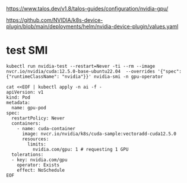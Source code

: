 https://www.talos.dev/v1.8/talos-guides/configuration/nvidia-gpu/

https://github.com/NVIDIA/k8s-device-plugin/blob/main/deployments/helm/nvidia-device-plugin/values.yaml

# test SMI
```
kubectl run nvidia-test --restart=Never -ti --rm --image nvcr.io/nvidia/cuda:12.5.0-base-ubuntu22.04  --overrides '{"spec": {"runtimeClassName": "nvidia"}}' nvidia-smi -n gpu-operator
```

```
cat <<EOF | kubectl apply -n ai -f -
apiVersion: v1
kind: Pod
metadata:
  name: gpu-pod
spec:
  restartPolicy: Never
  containers:
    - name: cuda-container
      image: nvcr.io/nvidia/k8s/cuda-sample:vectoradd-cuda12.5.0
      resources:
        limits:
          nvidia.com/gpu: 1 # requesting 1 GPU
  tolerations:
  - key: nvidia.com/gpu
    operator: Exists
    effect: NoSchedule
EOF
```